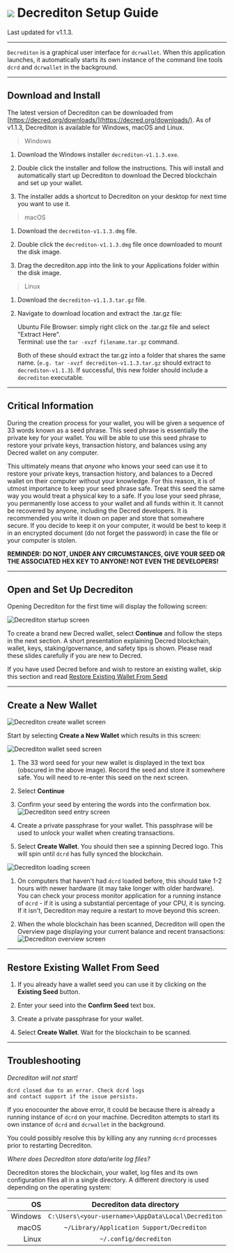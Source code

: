 # <img class="dcr-icon" src="/img/dcr-icons/Wallet.svg" /> Decrediton Setup Guide

Last updated for v1.1.3.

---

`Decrediton` is a graphical user interface for `dcrwallet`. When this application launches, it automatically starts its own instance of the command line tools `dcrd` and `dcrwallet` in the background.

---

## Download and Install

The latest version of Decrediton can be downloaded from [https://decred.org/downloads/](https://decred.org/downloads/). As of v1.1.3, Decrediton is available for Windows, macOS and Linux.

> Windows

1. Download the Windows installer `decrediton-v1.1.3.exe`.

1. Double click the installer and follow the instructions. This will install and automatically start up Decrediton to download the Decred blockchain and set up your wallet.

1. The installer adds a shortcut to Decrediton on your desktop for next time you want to use it.

> macOS

1. Download the `decrediton-v1.1.3.dmg` file.

1. Double click the `decrediton-v1.1.3.dmg` file once downloaded to mount the disk image.

1. Drag the decrediton.app into the link to your Applications folder within the disk image.

> Linux

1. Download the `decrediton-v1.1.3.tar.gz` file.

1. Navigate to download location and extract the .tar.gz file:

    Ubuntu File Browser: simply right click on the .tar.gz file and select "Extract Here". <br />
    Terminal: use the `tar -xvzf filename.tar.gz` command.

    Both of these should extract the tar.gz into a folder that shares the same name. (`e.g. tar -xvzf decrediton-v1.1.3.tar.gz` should extract to `decrediton-v1.1.3`). If successful, this new folder should include a `decrediton` executable.

---

## Critical Information

During the creation process for your wallet, you will be given a sequence of 33 words known as a seed phrase. This seed phrase is essentially the private key for your wallet. You will be able to use this seed phrase to restore your private keys, transaction history, and balances using any Decred wallet on any computer.

This ultimately means that *anyone* who knows your seed can use it to restore your private keys, transaction history, and balances to a Decred wallet on their computer without your knowledge. For this reason, it is of utmost importance to keep your seed phrase safe. Treat this seed the same way you would treat a physical key to a safe. If you lose your seed phrase, you permanently lose access to your wallet and all funds within it. It cannot be recovered by anyone, including the Decred developers. It is recommended you write it down on paper and store that somewhere secure. If you decide to keep it on your computer, it would be best to keep it in an encrypted document (do not forget the password) in case the file or your computer is stolen.

**REMINDER: DO NOT, UNDER ANY CIRCUMSTANCES, GIVE YOUR SEED OR THE ASSOCIATED HEX KEY TO ANYONE! NOT EVEN THE DEVELOPERS!**

---

## Open and Set Up Decrediton

Opening Decrediton for the first time will display the following screen:

![Decrediton startup screen](/img/decrediton/startup.png)

To create a brand new Decred wallet, select **Continue** and follow the steps in the next section. A short presentation explaining Decred blockchain, wallet, keys, staking/governance, and safety tips is shown. Please read these slides carefully if you are new to Decred.

If you have used Decred before and wish to restore an existing wallet, skip this section and read [Restore Existing Wallet From Seed](/getting-started/user-guides/decrediton-setup.md#restore-existing-wallet-from-seed)

---

## Create a New Wallet

![Decrediton create wallet screen](/img/decrediton/create-wallet.png)

Start by selecting **Create a New Wallet** which results in this screen:

![Decrediton wallet seed screen](/img/decrediton/wallet-seed.png)

1. The 33 word seed for your new wallet is displayed in the text box (obscured in the above image). Record the seed and store it somewhere safe. You will need to re-enter this seed on the next screen.

1. Select **Continue**

1. Confirm your seed by entering the words into the confirmation box.
![Decrediton seed entry screen](/img/decrediton/seed-entered.png)

1. Create a private passphrase for your wallet. This passphrase will be used to unlock your wallet when creating transactions.

1. Select **Create Wallet**. You should then see a spinning Decred logo. This will spin until `dcrd` has fully synced the blockchain.

![Decrediton loading screen](/img/decrediton/loading.png)

1.  On computers that haven't had `dcrd` loaded before, this should take 1-2 hours with newer hardware (it may take longer with older hardware). You can check your process monitor application for a running instance of `dcrd` - if it is using a substantial percentage of your CPU, it is syncing. If it isn't, Decrediton may require a restart to move beyond this screen.

1. When the whole blockchain has been scanned, Decrediton will open the Overview page displaying your current balance and recent transactions:
![Decrediton overview screen](/img/decrediton/open-wallet.png)

---

## Restore Existing Wallet From Seed

1. If you already have a wallet seed you can use it by clicking on the **Existing Seed** button.

1. Enter your seed into the **Confirm Seed** text box.

1. Create a private passphrase for your wallet.

1. Select **Create Wallet**. Wait for the blockchain to be scanned.

---

## Troubleshooting

*Decrediton will not start!*

```
dcrd closed due to an error. Check dcrd logs
and contact support if the issue persists.
```

If you enocounter the above error, it could be because there is already a running instance of `dcrd` on your machine. Decrediton attempts to start its own instance of `dcrd` and `dcrwallet` in the background.

You could possibly resolve this by killing any any running `dcrd` processes prior to restarting Decrediton.

*Where does Decrediton store data/write log files?*

Decrediton stores the blockchain, your wallet, log files and its own configuration files all in a single directory. A different directory is used depending on the operating system:

| OS      | Decrediton data directory                           |
| -------:|:---------------------------------------------------:|
| Windows | `C:\Users\<your-username>\AppData\Local\Decrediton` |
| macOS   | `~/Library/Application Support/Decrediton`          |
| Linux   | `~/.config/decrediton`                              |
